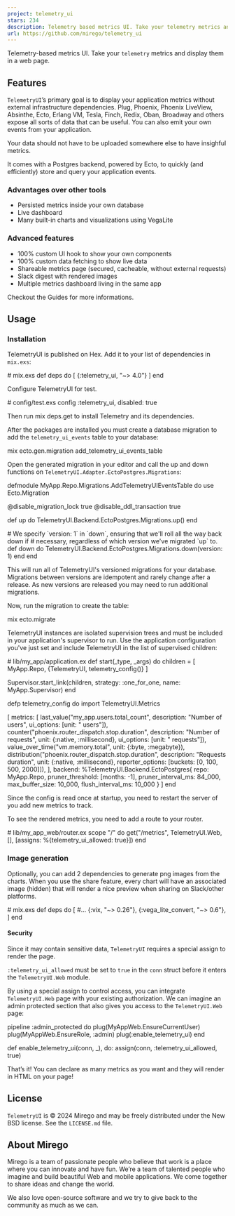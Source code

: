 ```yaml
---
project: telemetry_ui
stars: 234
description: Telemetry based metrics UI. Take your telemetry metrics and display them in a web page.
url: https://github.com/mirego/telemetry_ui
---
```


  
  
Telemetry-based metrics UI. Take your `telemetry` metrics and display them in a web page.  
  

Features
--------

`TelemetryUI`’s primary goal is to display your application metrics without external infrastructure dependencies. Plug, Phoenix, Phoenix LiveView, Absinthe, Ecto, Erlang VM, Tesla, Finch, Redix, Oban, Broadway and others expose all sorts of data that can be useful. You can also emit your own events from your application.

Your data should not have to be uploaded somewhere else to have insighful metrics.

It comes with a Postgres backend, powered by Ecto, to quickly (and efficiently) store and query your application events.

### Advantages over other tools

-   Persisted metrics inside your own database
-   Live dashboard
-   Many built-in charts and visualizations using VegaLite

### Advanced features

-   100% custom UI hook to show your own components
-   100% custom data fetching to show live data
-   Shareable metrics page (secured, cacheable, without external requests)
-   Slack digest with rendered images
-   Multiple metrics dashboard living in the same app

Checkout the Guides for more informations.

Usage
-----

### Installation

TelemetryUI is published on Hex. Add it to your list of dependencies in `mix.exs`:

\# mix.exs
def deps do
  \[
    {:telemetry\_ui, "~> 4.0"}
  \]
end

Configure TelemetryUI for test.

\# config/test.exs
config :telemetry\_ui, disabled: true

Then run mix deps.get to install Telemetry and its dependencies.

After the packages are installed you must create a database migration to add the `telemetry_ui_events` table to your database:

mix ecto.gen.migration add\_telemetry\_ui\_events\_table

Open the generated migration in your editor and call the up and down functions on `TelemetryUI.Adapter.EctoPostgres.Migrations`:

defmodule MyApp.Repo.Migrations.AddTelemetryUIEventsTable do
  use Ecto.Migration

  @disable\_migration\_lock true
  @disable\_ddl\_transaction true

  def up do
    TelemetryUI.Backend.EctoPostgres.Migrations.up()
  end

  \# We specify \`version: 1\` in \`down\`, ensuring that we'll roll all the way back down if
  \# necessary, regardless of which version we've migrated \`up\` to.
  def down do
    TelemetryUI.Backend.EctoPostgres.Migrations.down(version: 1)
  end
end

This will run all of TelemetryUI's versioned migrations for your database. Migrations between versions are idempotent and rarely change after a release. As new versions are released you may need to run additional migrations.

Now, run the migration to create the table:

mix ecto.migrate

TelemetryUI instances are isolated supervision trees and must be included in your application's supervisor to run. Use the application configuration you've just set and include TelemetryUI in the list of supervised children:

\# lib/my\_app/application.ex
def start(\_type, \_args) do
  children \= \[
    MyApp.Repo,
    {TelemetryUI, telemetry\_config()}
  \]

  Supervisor.start\_link(children, strategy: :one\_for\_one, name: MyApp.Supervisor)
end

defp telemetry\_config do
  import TelemetryUI.Metrics

  \[
    metrics: \[
      last\_value("my\_app.users.total\_count", description: "Number of users", ui\_options: \[unit: " users"\]),
      counter("phoenix.router\_dispatch.stop.duration", description: "Number of requests", unit: {:native, :millisecond}, ui\_options: \[unit: " requests"\]),
      value\_over\_time("vm.memory.total", unit: {:byte, :megabyte}),
      distribution("phoenix.router\_dispatch.stop.duration", description: "Requests duration", unit: {:native, :millisecond}, reporter\_options: \[buckets: \[0, 100, 500, 2000\]\]),
    \],
    backend: %TelemetryUI.Backend.EctoPostgres{
      repo: MyApp.Repo,
      pruner\_threshold: \[months: \-1\],
      pruner\_interval\_ms: 84\_000,
      max\_buffer\_size: 10\_000,
      flush\_interval\_ms: 10\_000
    }
  \]
end

Since the config is read once at startup, you need to restart the server of you add new metrics to track.

To see the rendered metrics, you need to add a route to your router.

\# lib/my\_app\_web/router.ex
scope "/" do
  get("/metrics", TelemetryUI.Web, \[\], \[assigns: %{telemetry\_ui\_allowed: true}\])
end

### Image generation

Optionally, you can add 2 dependencies to generate png images from the charts. When you use the share feature, every chart will have an associated image (hidden) that will render a nice preview when sharing on Slack/other platforms.

\# mix.exs
def deps do
  \[
    #...
    {:vix, "~> 0.26"},
    {:vega\_lite\_convert, "~> 0.6"},
  \]
end

#### Security

Since it may contain sensitive data, `TelemetryUI` requires a special assign to render the page.

`:telemetry_ui_allowed` must be set to `true` in the `conn` struct before it enters the `TelemetryUI.Web` module.

By using a special assign to control access, you can integrate `TelemetryUI.Web` page with your existing authorization. We can imagine an admin protected section that also gives you access to the `TelemetryUI.Web` page:

pipeline :admin\_protected do
  plug(MyAppWeb.EnsureCurrentUser)
  plug(MyAppWeb.EnsureRole, :admin)
  plug(:enable\_telemetry\_ui)
end

def enable\_telemetry\_ui(conn, \_), do: assign(conn, :telemetry\_ui\_allowed, true)

That’s it! You can declare as many metrics as you want and they will render in HTML on your page!

License
-------

`TelemetryUI` is © 2024 Mirego and may be freely distributed under the New BSD license. See the `LICENSE.md` file.

About Mirego
------------

Mirego is a team of passionate people who believe that work is a place where you can innovate and have fun. We’re a team of talented people who imagine and build beautiful Web and mobile applications. We come together to share ideas and change the world.

We also love open-source software and we try to give back to the community as much as we can.
